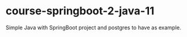 # course-springboot-2-java-11

Simple Java with SpringBoot project and postgres to have as example.
